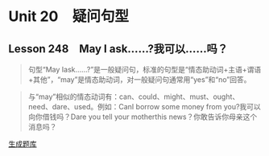 ﻿ # Unit 20　疑问句型
 ## Lesson 248　May I ask……?我可以……吗？
 
> 句型“May Iask……?”是一般疑问句，标准的句型是“情态助动词+主语+谓语+其他”，“may”是情态助动词，对一般疑问句通常用“yes”和“no”回答。

> 与“may”相似的情态动词有：can、could、might、must、ought、need、dare、used。例如：CanI borrow some money from you?我可以向你借钱吗？Dare you tell your motherthis news？你敢告诉你母亲这个消息吗？


 [生成题库](./sentence/f248.json)